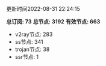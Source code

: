 更新时间2022-08-31 22:24:15

**总订阅: 73**
**总节点: 3192**
**有效节点: 663**
- v2ray节点: 283
- ss节点: 341
- trojan节点: 38
- ssr节点: 1
